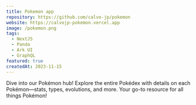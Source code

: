 ```yaml
---
title: Pokemon app
repository: https://github.com/calvo-jp/pokemon
website: https://calvojp-pokemon.vercel.app
image: /pokemon.png
tags:
  - NextJS
  - Panda
  - Ark UI
  - GraphQL
featured: true
createdAt: 2023-11-15
---
```


Dive into our Pokémon hub! Explore the entire Pokédex with details on each Pokémon—stats, types, evolutions, and more. Your go-to resource for all things Pokémon!
